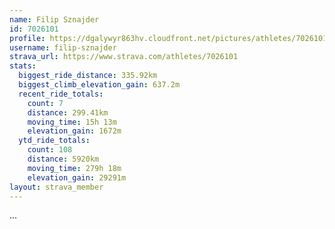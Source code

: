 ```yaml
---
name: Filip Sznajder
id: 7026101
profile: https://dgalywyr863hv.cloudfront.net/pictures/athletes/7026101/2123836/17/large.jpg
username: filip-sznajder
strava_url: https://www.strava.com/athletes/7026101
stats:
  biggest_ride_distance: 335.92km
  biggest_climb_elevation_gain: 637.2m
  recent_ride_totals:
    count: 7
    distance: 299.41km
    moving_time: 15h 13m
    elevation_gain: 1672m
  ytd_ride_totals:
    count: 108
    distance: 5920km
    moving_time: 279h 18m
    elevation_gain: 29291m
layout: strava_member
--- 
```

...

